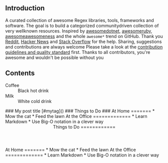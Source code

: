 ## Introduction
A curated collection of awesome Regex libraries, tools, frameworks and software. The goal is to build a categorized communitydriven collection of very wellknown resources.
Inspired by [awesomedotnet](https://github.com/quozd/awesomedotnet), [awesomeruby](https://github.com/markets/awesomeruby), [awesomeawesomeness](https://github.com/bayandin/awesomeawesomeness) and the whole `awesome*` trend on GitHub. Thank you [Reddit](http://www.reddit.com/r/regex), [Hacker News](https://news.ycombinator.com/item?id=9581225) and [Stack Overflow](http://stackoverflow.com/tags/regex/info) for the help.
Sharing, suggestions and contributions are always welcome Please take a look at the [contribution guidelines and quality standard](https://github.com/aloisdg/awesomeregex/blob/master/CONTRIBUTING.md) first. Thanks to all contributors, you're awesome and wouldn't be possible without you
## Contents
<dl>
  <dt>Coffee</dt>
    <dd>Black hot drink</dd>
  <dt>Milk</dt>
    <dd>White cold drink</dd>
</dl> 
### My post title [#mytag]()
### Things to Do ###
At Home
=======
*    Mow the cat
*    Feed the lawn
At the Office
=============
*    Learn Markdown
*    Use Big-O notation in a clever way
<header>
Things to Do
============
</header>
<main>
At Home
=======
*    Mow the cat
*    Feed the lawn
At the Office
=============
*    Learn Markdown
*    Use Big-O notation in a clever way
</main>